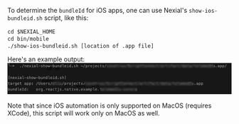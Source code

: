 To determine the `bundleId` for iOS apps, one can use Nexial's `show-ios-bundleid.sh` script, like this:

```
cd $NEXIAL_HOME
cd bin/mobile
./show-ios-bundleid.sh [location of .app file]
```

Here's an example output:
![](image/launchApp_04.png)

Note that since iOS automation is only supported on MacOS (requires XCode), this script will work only on MacOS as well. 
